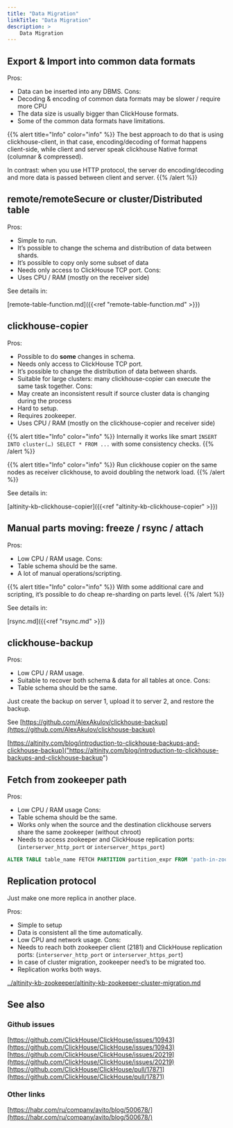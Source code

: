 ```yaml
---
title: "Data Migration"
linkTitle: "Data Migration"
description: >
    Data Migration
---
```

## Export & Import into common data formats

Pros:
* Data can be inserted into any DBMS.
Cons:
* Decoding & encoding of common data formats may be slower / require more CPU
* The data size is usually bigger than ClickHouse formats.
* Some of the common data formats have limitations.

{{% alert title="Info" color="info" %}}
The best approach to do that is using clickhouse-client, in that case, encoding/decoding of format happens client-side, while client and server speak clickhouse Native format (columnar & compressed).

In contrast: when you use HTTP protocol, the server do encoding/decoding and more data is passed between client and server.
{{% /alert %}}

## remote/remoteSecure or cluster/Distributed table

Pros:
* Simple to run.
* It’s possible to change the schema and distribution of data between shards.
* It’s possible to copy only some subset of data
* Needs only access to ClickHouse TCP port.
Cons:
* Uses CPU / RAM (mostly on the receiver side)

See details in:

[remote-table-function.md]({{<ref "remote-table-function.md" >}})

## clickhouse-copier

Pros:
* Possible to do **some** changes in schema.
* Needs only access to ClickHouse TCP port.
* It’s possible to change the distribution of data between shards.
* Suitable for large clusters: many clickhouse-copier can execute the same task together.
Cons:
* May create an inconsistent result if source cluster data is changing during the process
* Hard to setup.
* Requires zookeeper.
* Uses CPU / RAM (mostly on the clickhouse-copier and receiver side)

{{% alert title="Info" color="info" %}}
Internally it works like smart `INSERT INTO cluster(…) SELECT * FROM ...` with some consistency checks.
{{% /alert %}}

{{% alert title="Info" color="info" %}}
Run clickhouse copier on the same nodes as receiver clickhouse, to avoid doubling the network load.
{{% /alert %}}

See details in:

[altinity-kb-clickhouse-copier]({{<ref "altinity-kb-clickhouse-copier" >}})

## Manual parts moving: freeze / rsync / attach

Pros:
* Low CPU / RAM usage.
Cons:
* Table schema should be the same.
* A lot of manual operations/scripting.

{{% alert title="Info" color="info" %}}
With some additional care and scripting, it’s possible to do cheap re-sharding on parts level.
{{% /alert %}}

See details in:

[rsync.md]({{<ref "rsync.md" >}})

## clickhouse-backup

Pros:
* Low CPU / RAM usage.
* Suitable to recover both schema & data for all tables at once.
Cons:
* Table schema should be the same.

Just create the backup on server 1, upload it to server 2, and restore the backup.

See [https://github.com/AlexAkulov/clickhouse-backup](https://github.com/AlexAkulov/clickhouse-backup)

[https://altinity.com/blog/introduction-to-clickhouse-backups-and-clickhouse-backup]("https://altinity.com/blog/introduction-to-clickhouse-backups-and-clickhouse-backup")

## Fetch from zookeeper path

Pros:
* Low CPU / RAM usage
Cons:
* Table schema should be the same.
* Works only when the source and the destination clickhouse servers share the same zookeeper (without chroot)
* Needs to access zookeeper and ClickHouse replication ports: (`interserver_http_port` or `interserver_https_port`)

```sql
ALTER TABLE table_name FETCH PARTITION partition_expr FROM 'path-in-zookeeper'
```

## Replication protocol

Just make one more replica in another place.

Pros:
* Simple to setup
* Data is consistent all the time automatically.
* Low CPU and network usage.
Cons:
* Needs to reach both zookeeper client (2181) and ClickHouse replication ports: (`interserver_http_port` or `interserver_https_port`)
* In case of cluster migration, zookeeper need’s to be migrated too.
* Replication works both ways.

[../altinity-kb-zookeeper/altinity-kb-zookeeper-cluster-migration.md](../altinity-kb-zookeeper/altinity-kb-zookeeper-cluster-migration.md)

## See also

### Github issues

[https://github.com/ClickHouse/ClickHouse/issues/10943](https://github.com/ClickHouse/ClickHouse/issues/10943)
[https://github.com/ClickHouse/ClickHouse/issues/20219](https://github.com/ClickHouse/ClickHouse/issues/20219)
[https://github.com/ClickHouse/ClickHouse/pull/17871](https://github.com/ClickHouse/ClickHouse/pull/17871)

### Other links

[https://habr.com/ru/company/avito/blog/500678/](https://habr.com/ru/company/avito/blog/500678/)
